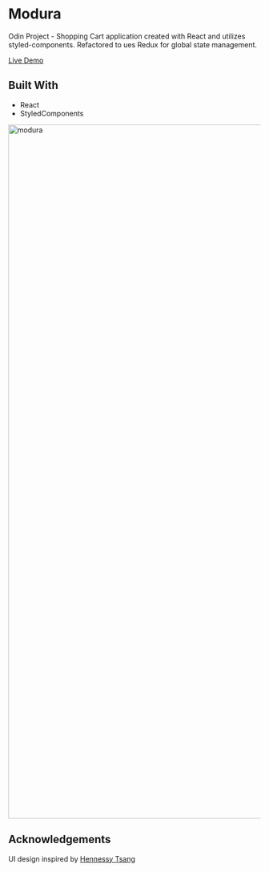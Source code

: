 # Modura
Odin Project - Shopping Cart application created with React and utilizes styled-components. Refactored to ues Redux for global state management. 

<a href="https://modura.onrender.com/"> Live Demo </a>

## Built With
* React
* StyledComponents

<img width="1384" alt="modura" src="https://github.com/user-attachments/assets/23d5756e-5e87-417a-9d08-44a2525c8001">


## Acknowledgements 
UI design inspired by <a href="https://www.linkedin.com/in/hennessytsang"> Hennessy Tsang </a>
